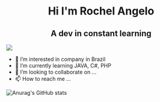 <h1 align="center"> Hi I'm Rochel Angelo </h1>
<h2 align="center"> A dev in constant learning </h2>

![](https://komarev.com/ghpvc/?username=rochelangelo)

- 👀 I’m interested in company in Brazil
- 🌱 I’m currently learning JAVA, C#, PHP
- 💞️ I’m looking to collaborate on ...
- 📫 How to reach me ...

![Anurag's GitHub stats](https://github-readme-stats.vercel.app/api?rochelangelo=anuraghazra&show_icons=true)
<!---
rochelangelo/rochelangelo is a ✨ special ✨ repository because its `README.md` (this file) appears on your GitHub profile.
You can click the Preview link to take a look at your changes.
--->
